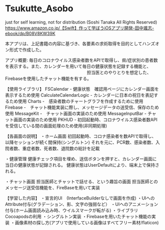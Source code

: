 # Tsukutte_Asobo
just for self learning, not for distribution (Soshi Tanaka All Rights Reserved)
https://www.amazon.co.jp/【Swift】作って学ぼうiOSアプリ開発-田中颯志-ebook/dp/B08V8KW39K

本アプリは、上記書籍の内容に基づき、各要素の求術取得を目的としてハンズオン形式で作成した。

アプリ概要: 毎日のコロナウイルス感染者数をAPIで取得し、県/症状別の患者数を表示する。また、カレンダーを用いて毎日の健康状態を記録する機能と、
　　　　　　　　　　　　　　　　　　　担当医とのやりとりを想定した、Firebaseを使用したチャット機能を有する。

【使用ライブラリ】
FSCalendar - 健康状態　確認用ページにカレンダー画面を表示するため使用
CalculateCalendarLogic - カレンダーに日本の祝日を表記するため使用
Charts -　感染者数のチャートグラフを作成するために使用
Firebase -　チャット機能実装に際し、メッセージデータの送受信、保存のため使用
MessageKit -　チャット画面の実装のため使用
MessageInputBar - チャット画面の実装のため使用
PKHUD - 初回起動時、コロナウイルス感染者数APIを受信している間の画面処理のため使用(非同期処理)

【各画面の説明】
・ホーム画面
初回起動時、コロナ感染者を数APIで取得し、以降セッションが続く間保持(シングルトン)
それを元に、PCR数、感染者数、入院者数、重症者数、死者数、退院数の総計を記載

・健康管理
健康チェック項目を埋め、送信ボタンを押すと、カレンダー画面に当日の健康状態が記録される。
健康状態はUserDefaultにより、端末上で保持される。

・チャット画面
担当医師とチャットで話せる、という趣旨の画面
担当医師とのメッセージ送受信機能を、FireBaseを用いて実装

【学習した内容】
・宣言的UI　(InterfaceBuilderなしで画面を作成)
・UIへのAttribute付与(グラデーション、影、文字の強弱など）
・UIへのアニメーション付与(ホーム画面読み込み時、ウイルスマークが転がる)
・ライブラリ Cocoapodsの利用
・シングルトン実装
・Firebaseを用いたチャット機能の実装
・画像素材の探し方(アプリで使用している画像はすべてフリー素材/flaticon)


